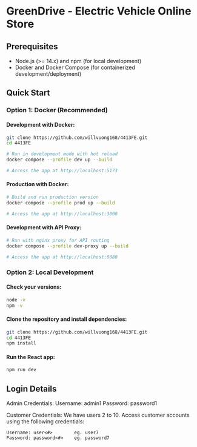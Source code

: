 # GreenDrive - Electric Vehicle Online Store

## Prerequisites

- Node.js (>= 14.x) and npm (for local development)
- Docker and Docker Compose (for containerized development/deployment)

## Quick Start

### Option 1: Docker (Recommended)

#### Development with Docker:

```bash
git clone https://github.com/willvuong168/4413FE.git
cd 4413FE

# Run in development mode with hot reload
docker compose --profile dev up --build

# Access the app at http://localhost:5173
```

#### Production with Docker:

```bash
# Build and run production version
docker compose --profile prod up --build

# Access the app at http://localhost:3000
```

#### Development with API Proxy:

```bash
# Run with nginx proxy for API routing
docker compose --profile dev-proxy up --build

# Access the app at http://localhost:8080
```

### Option 2: Local Development

#### Check your versions:

```bash
node -v
npm -v
```

#### Clone the repository and install dependencies:

```bash
git clone https://github.com/willvuong168/4413FE.git
cd 4413FE
npm install
```

#### Run the React app:

```bash
npm run dev
```

## Login Details

Admin Credentials:
Username: admin1
Password: password1

Customer Credentials:
We have users 2 to 10. Access customer accounts using the following credentials:

```
Username: user<#>        eg. user7
Password: password<#>    eg. password7
```
